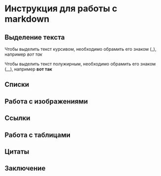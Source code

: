 # Инструкция для работы с markdown

## Выделение текста

Чтобы выделить текст курсивом, необходимо обрамить его знаком (_), например _вот так_

Чтобы выделить текст полужирным, необходимо обрамить его знаком (__), например __вот так__

## Списки

## Работа с изображениями

## Ссылки

## Работа с таблицами

## Цитаты

## Заключение